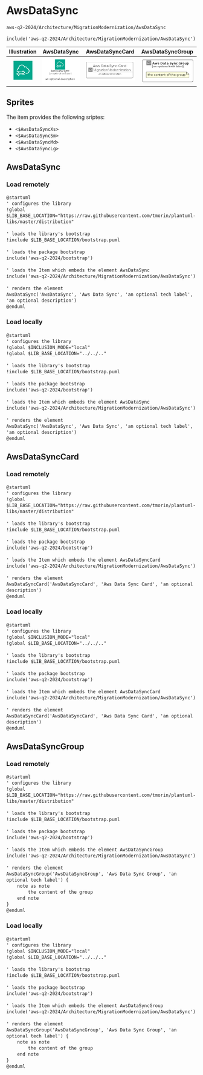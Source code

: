 # AwsDataSync


```text
aws-q2-2024/Architecture/MigrationModernization/AwsDataSync
```

```text
include('aws-q2-2024/Architecture/MigrationModernization/AwsDataSync')
```



| Illustration | AwsDataSync | AwsDataSyncCard | AwsDataSyncGroup |
| :---: | :---: | :---: | :---: |
| ![illustration for Illustration](../../../aws-q2-2024/Architecture/MigrationModernization/AwsDataSync.png) | ![illustration for AwsDataSync](../../../aws-q2-2024/Architecture/MigrationModernization/AwsDataSync.Local.png) | ![illustration for AwsDataSyncCard](../../../aws-q2-2024/Architecture/MigrationModernization/AwsDataSyncCard.Local.png) | ![illustration for AwsDataSyncGroup](../../../aws-q2-2024/Architecture/MigrationModernization/AwsDataSyncGroup.Local.png) |



## Sprites
The item provides the following sriptes:

- `<$AwsDataSyncXs>`
- `<$AwsDataSyncSm>`
- `<$AwsDataSyncMd>`
- `<$AwsDataSyncLg>`





## AwsDataSync

### Load remotely
```plantuml
@startuml
' configures the library
!global $LIB_BASE_LOCATION="https://raw.githubusercontent.com/tmorin/plantuml-libs/master/distribution"

' loads the library's bootstrap
!include $LIB_BASE_LOCATION/bootstrap.puml

' loads the package bootstrap
include('aws-q2-2024/bootstrap')

' loads the Item which embeds the element AwsDataSync
include('aws-q2-2024/Architecture/MigrationModernization/AwsDataSync')

' renders the element
AwsDataSync('AwsDataSync', 'Aws Data Sync', 'an optional tech label', 'an optional description')
@enduml
```

### Load locally
```plantuml
@startuml
' configures the library
!global $INCLUSION_MODE="local"
!global $LIB_BASE_LOCATION="../../.."

' loads the library's bootstrap
!include $LIB_BASE_LOCATION/bootstrap.puml

' loads the package bootstrap
include('aws-q2-2024/bootstrap')

' loads the Item which embeds the element AwsDataSync
include('aws-q2-2024/Architecture/MigrationModernization/AwsDataSync')

' renders the element
AwsDataSync('AwsDataSync', 'Aws Data Sync', 'an optional tech label', 'an optional description')
@enduml
```

## AwsDataSyncCard

### Load remotely
```plantuml
@startuml
' configures the library
!global $LIB_BASE_LOCATION="https://raw.githubusercontent.com/tmorin/plantuml-libs/master/distribution"

' loads the library's bootstrap
!include $LIB_BASE_LOCATION/bootstrap.puml

' loads the package bootstrap
include('aws-q2-2024/bootstrap')

' loads the Item which embeds the element AwsDataSyncCard
include('aws-q2-2024/Architecture/MigrationModernization/AwsDataSync')

' renders the element
AwsDataSyncCard('AwsDataSyncCard', 'Aws Data Sync Card', 'an optional description')
@enduml
```

### Load locally
```plantuml
@startuml
' configures the library
!global $INCLUSION_MODE="local"
!global $LIB_BASE_LOCATION="../../.."

' loads the library's bootstrap
!include $LIB_BASE_LOCATION/bootstrap.puml

' loads the package bootstrap
include('aws-q2-2024/bootstrap')

' loads the Item which embeds the element AwsDataSyncCard
include('aws-q2-2024/Architecture/MigrationModernization/AwsDataSync')

' renders the element
AwsDataSyncCard('AwsDataSyncCard', 'Aws Data Sync Card', 'an optional description')
@enduml
```

## AwsDataSyncGroup

### Load remotely
```plantuml
@startuml
' configures the library
!global $LIB_BASE_LOCATION="https://raw.githubusercontent.com/tmorin/plantuml-libs/master/distribution"

' loads the library's bootstrap
!include $LIB_BASE_LOCATION/bootstrap.puml

' loads the package bootstrap
include('aws-q2-2024/bootstrap')

' loads the Item which embeds the element AwsDataSyncGroup
include('aws-q2-2024/Architecture/MigrationModernization/AwsDataSync')

' renders the element
AwsDataSyncGroup('AwsDataSyncGroup', 'Aws Data Sync Group', 'an optional tech label') {
    note as note
        the content of the group
    end note
}
@enduml
```

### Load locally
```plantuml
@startuml
' configures the library
!global $INCLUSION_MODE="local"
!global $LIB_BASE_LOCATION="../../.."

' loads the library's bootstrap
!include $LIB_BASE_LOCATION/bootstrap.puml

' loads the package bootstrap
include('aws-q2-2024/bootstrap')

' loads the Item which embeds the element AwsDataSyncGroup
include('aws-q2-2024/Architecture/MigrationModernization/AwsDataSync')

' renders the element
AwsDataSyncGroup('AwsDataSyncGroup', 'Aws Data Sync Group', 'an optional tech label') {
    note as note
        the content of the group
    end note
}
@enduml
```

